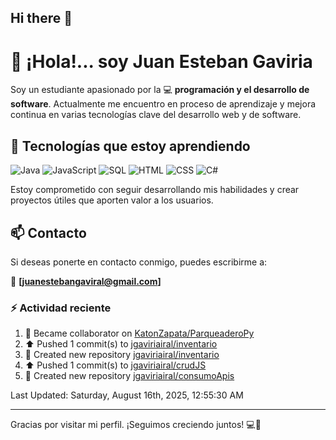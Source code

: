## Hi there 👋

# 👋 ¡Hola!... soy Juan Esteban Gaviria 

Soy un estudiante apasionado por la 
:computer: **programación y el desarrollo de software**. 
Actualmente me encuentro en proceso de aprendizaje y mejora continua en varias tecnologías clave del desarrollo web y de software.

## 🚀 Tecnologías que estoy aprendiendo

<p align="left">
  <img src="https://img.shields.io/badge/Java-007396?style=for-the-badge&logo=java&logoColor=white" alt="Java" />
  <img src="https://img.shields.io/badge/JavaScript-F7DF1E?style=for-the-badge&logo=javascript&logoColor=black" alt="JavaScript" />
  <img src="https://img.shields.io/badge/SQL-4479A1?style=for-the-badge&logo=postgresql&logoColor=white" alt="SQL" />
  <img src="https://img.shields.io/badge/HTML5-E34F26?style=for-the-badge&logo=html5&logoColor=white" alt="HTML" />
  <img src="https://img.shields.io/badge/CSS3-1572B6?style=for-the-badge&logo=css3&logoColor=white" alt="CSS" />
  <img src="https://img.shields.io/badge/C%23-239120?style=for-the-badge&logo=c-sharp&logoColor=white" alt="C#" />
</p>

Estoy comprometido con seguir desarrollando mis habilidades y crear proyectos útiles que aporten valor a los usuarios.

## 📫 Contacto

Si deseas ponerte en contacto conmigo, puedes escribirme a:

📧 **[juanestebangaviral@gmail.com]**


### :zap: Actividad reciente
<!--RECENT_ACTIVITY:start-->
1. 🤝 Became collaborator on [KatonZapata/ParqueaderoPy](https://github.com/KatonZapata/ParqueaderoPy)<br>
2. ⬆️ Pushed 1 commit(s) to [jgaviriairal/inventario](https://github.com/jgaviriairal/inventario)<br>
3. 📔 Created new repository [jgaviriairal/inventario](https://github.com/jgaviriairal/inventario)<br>
4. ⬆️ Pushed 1 commit(s) to [jgaviriairal/crudJS](https://github.com/jgaviriairal/crudJS)<br>
5. 📔 Created new repository [jgaviriairal/consumoApis](https://github.com/jgaviriairal/consumoApis)<br>
<!--RECENT_ACTIVITY:end-->

<!--RECENT_ACTIVITY:last_update-->
Last Updated: Saturday, August 16th, 2025, 12:55:30 AM
<!--RECENT_ACTIVITY:last_update_end-->

---

Gracias por visitar mi perfil. ¡Seguimos creciendo juntos! 💻🌱
